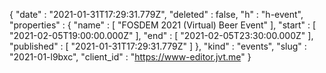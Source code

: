 {
  "date" : "2021-01-31T17:29:31.779Z",
  "deleted" : false,
  "h" : "h-event",
  "properties" : {
    "name" : [ "FOSDEM 2021 (Virtual) Beer Event" ],
    "start" : [ "2021-02-05T19:00:00.000Z" ],
    "end" : [ "2021-02-05T23:30:00.000Z" ],
    "published" : [ "2021-01-31T17:29:31.779Z" ]
  },
  "kind" : "events",
  "slug" : "2021-01-l9bxc",
  "client_id" : "https://www-editor.jvt.me"
}
